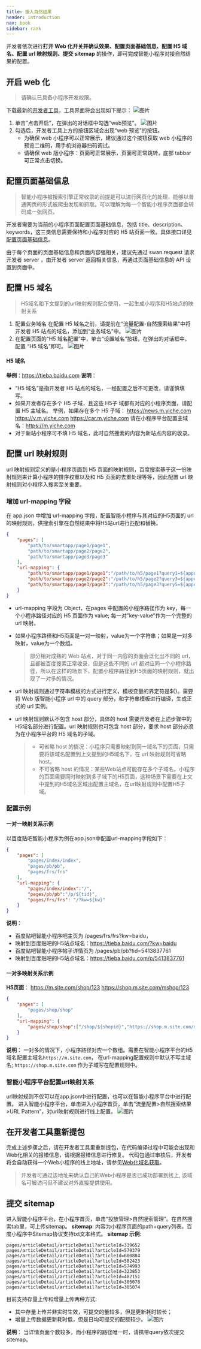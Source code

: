 ```yaml
---
title: 接入自然结果
header: introduction
nav: book
sidebar: rank
---
```


开发者依次进行**打开 Web 化开关并确认效果、配置页面基础信息、配置 H5 域名、配置 url 映射规则、提交 sitemap** 的操作，即可完成智能小程序对接自然结果的配置。

## 开启 web 化

> 请确认已具备小程序开发权限。

下载最新的<a href="https://smartprogram.baidu.com/docs/develop/devtools/show_sur/">开发者工具</a>，工具界面将会出现如下提示：
![图片](../../img/flow/rank/rank1.png)
1. 单击“点击开启”，在弹出的对话框中勾选“web预览”。
![图片](../../img/flow/rank/rank2.png)
2. 勾选后，开发者工具上方的按钮区域会出现“web 预览”的按钮。
    * 为确保 web 小程序可以正常展示，建议通过这个按钮获取 web 小程序的预览二维码，用手机浏览器扫码调试。   
    * 请确保 web 版小程序：页面可正常展示，页面可正常跳转，底部 tabbar 可正常点击切换。


## 配置页面基础信息

> 智能小程序被搜索引擎正常收录的前提是可以进行网页化的处理，能够以普通网页的形式被爬虫发现和抓取。可以理解为每一个智能小程序页面都会转码成一张网页。

开发者需要为当前的小程序页面配置页面基础信息，包括 title、description、keywords，这三类信息需要保持和小程序对应的 H5 站页面一致。具体接口详见<a href="http://smartprogram.baidu.com/docs/develop/api/seo/">配置页面基础信息</a>。

由于每个页面的页面基础信息和页面内容强相关，建议先通过 swan.request 请求开发者 server ，由开发者 server 返回相关信息，再通过页面基础信息的 API 设置到页面中。

<!-- ## 申请并绑定熊掌号

为使智能小程序被百度搜索分发，请提前要绑定熊掌号。
* 如果还未申请/绑定熊掌号，请使用小程序创建时登录的百度账号移步至<a href="https://xiongzhang.baidu.com">熊掌号</a>注册申请帐号。
* 请确保和熊掌号关联的百度帐号和创建小程序时登录智能小程序平台的百度帐号相同。
* 也可以在进入小程序首页后，在“流量配置-自然搜索结果”中完成熊掌号的在线注册绑定。 -->

## 配置 H5 域名

> H5域名和下文提到的url映射规则配合使用，一起生成小程序和H5站点的映射关系

1. 配置业务域名
在配置 H5 域名之前，请提前在“流量配置-自然搜索结果”中将开发者 H5 站点的域名，添加到“业务域名”中。
![图片](../../img/flow/rank/rank7.png)
2. 在配置页面的“H5 域名配置”中，单击“设置域名”按钮，在弹出的对话框中，配置 “H5 域名”即可。
![图片](../../img/flow/rank/rank3.png)

#### H5 域名

**举例**：https://tieba.baidu.com
**说明**：
* “H5 域名”是指开发者 H5 站点的域名，一经配置之后不可更改，请谨慎填写。
* 如果开发者存在多个 H5 子域，且这些 H5子 域都有对应的小程序页面，请配置 H5 主域名。
    举例，如果存在多个 H5 子域：
    https://news.m.yiche.com
    https://v.m.yiche.com
    https://car.m.yiche.com
    请在小程序平台配置主域名：https://m.yiche.com
* 对于新站小程序可不填 H5 域名，此时自然搜索的内容为新站点内容的收录。

## 配置 url 映射规则

url 映射规则定义的是小程序页面到 H5 页面的映射规则，百度搜索基于这一份映射规则来计算小程序的排序权重以及和 H5 页面的去重处理等等，因此配置 url 映射规则对小程序入搜索至关重要。
### 增加 url-mapping 字段
在 app.json 中增加 url-mapping 字段，配置智能小程序与其对应的H5页面的 url 的映射规则，供搜索引擎在自然结果中将H5站url进行匹配和替换。
```json
{
    "pages": [
        "path/to/smartapp/page1/page1",
        "path/to/smartapp/page2/page2",
        "path/to/smartapp/page3/page3"
    ],
    "url-mapping": {
        "path/to/smartapp/page1/page1":"/path/to/h5/page1?query1=${appquery1}&query2=${appquery2}",
        "path/to/smartapp/page2/page2":"/path/to/h5/page2?query3=${appquery3}&query4=${appquery4}",
        "path/to/smartapp/page3/page3":"/path/to/h5/page3?query5=${appquery5}&query6=${appquery6}"
    }
}
```

* url-mapping 字段为 Object，在pages 中配置的小程序路径作为 key，每一个小程序路径对应的 H5 页面作为 value; 每一对”key-value”作为一个完整的 url 映射。
* 如果小程序路径和H5页面是一对一映射，value为一个字符串；如果是一对多映射，value为一个数组。
    > 部分相对成熟的 Web 站点，对于同一内容的页面会泛化出不同的 url，且都被百度搜索正常收录，但是这些不同的 url 都对应同一个小程序路径，所以在这样的场景下，配置小程序路径到H5页面的映射规则，就出现了一对多的情况。

* url 映射规则通过字符串模板的方式进行定义，模板变量的界定符是${}。需要将 Web 版智能小程序 url 中的 query 部分，和字符串模板进行编译，生成正式的 url 实例。
* url 映射规则默认不包含 host 部分，具体的 host 需要开发者在上述步骤中的H5域名部分进行配置。url 映射规则也可包含 host 部分，要求 host 部分必须为在小程序平台的 H5 域名的子域。
   > * 可省略 host 的情况：小程序只需要映射到同一域名下的页面，只需要将该域名配置到上文提到的H5域名下，在 url 映射规则可省略 host。
   > * 不可省略 host 的情况：某些Web站点可能存在多个子域名，小程序的页面需要同时映射到多子域下的H5页面，这种场景下需要在上文中提到的H5域名区域出配置主域名，在url映射规则中配置H5子域。

### 配置示例

#### 一对一映射关系示例
以百度贴吧智能小程序为例在app.json中配置url-mapping字段如下：
```json
{
    "pages": [
        "pages/index/index",
        "pages/pb/pb",
        "pages/frs/frs"
    ],
    "url-mapping": {
        "pages/index/index":"/",
        "pages/pb/pb":"/p/${tid}",
        "pages/frs/frs": "/?kw=${kw}"
    }
}
```
**说明**：
* 百度贴吧智能小程序吧主页为 /pages/frs/frs?kw=baidu，
* 映射到百度贴吧的H5站点域名：https://tieba.baidu.com/?kw=baidu 
* 百度贴吧智能小程序帖子详情页为 /pages/pb/pb?tid=5413837761
* 映射到百度贴吧的H5站点域名：https://tieba.baidu.com/p/5413837761

#### 一对多映射关系示例
**H5页面**：
https://m.site.com/shop/123
https://shop.m.site.com/mshop/123
```json
{
    "pages": [
        "pages/shop/shop"
    ],
    "url-mapping": {
        "pages/shop/shop":["/shop/${shopid}","https://shop.m.site.com/mshop/${shopid}"]
    }
}
```
**说明**：
一对多的情况下，小程序路径对应一个数组。需要在智能小程序平台的H5域名配置主域名`https://m.site.com`， 在url-mapping配置规则中默认不写主域名;  `https://shop.m.site.com` 作为子域写在配置规则中。

### 智能小程序平台配置url映射关系
url映射规则不仅可以在app.json中进行配置，也可以在智能小程序平台中进行配置。
进入智能小程序平台，单击进入小程序首页，单击“流量配置>自然搜索结果>URL Pattern”，对url映射规则进行线上配置。
![图片](../../img/flow/rank/rank4.png)

## 在开发者工具重新提包

完成上述步骤之后，请在开发者工具里重新提包，在代码编译过程中可能会出现和Web化相关的报错信息，请根据报错信息进行修复。
代码包通过审核后，开发者将会自动获得一个Web小程序的线上地址，请参见<a href="https://smartprogram.baidu.com/docs/develop/web/detail/">Web化域名获取</a>。
> 开发者可通过该地址来确认自己的Web小程序是否已成功部署到线上, 该域名可被访问但不建议对外直接提供使用。

## 提交 sitemap

进入智能小程序平台，在小程序首页，单击“投放管理>自然搜索管理”。在自然搜索tab里，可上传sitemap。
**sitemap**:
内容为小程序页面的path+query列表。百度小程序中Sitemap协议支持txt文本格式。
**sitemap 示例**:
```
pages/articleDetail/articleDetail?articleId=339652
pages/articleDetail/articleDetail?articleId=579379
pages/articleDetail/articleDetail?articleId=600884
pages/articleDetail/articleDetail?articleId=582423
pages/articleDetail/articleDetail?articleId=574993
pages/articleDetail/articleDetail?articleId=323853
pages/articleDetail/articleDetail?articleId=482151
pages/articleDetail/articleDetail?articleId=305078
pages/articleDetail/articleDetail?articleId=305074
```
目前支持存量上传和增量上传两种方式:
* 其中存量上传并非实时生效，可提交的量较多，但是更新耗时较长；
* 增量上传数据更新耗时低，但是日均可提交的配额较少。
![图片](../../img/flow/rank/rank4.png)

**说明**：
当详情页面个数较多，而小程序的路径唯一时，请携带query依次提交sitemap。